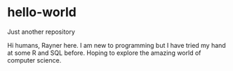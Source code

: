 # hello-world
Just another repository

Hi humans, Rayner here. I am new to programming but I have tried my hand at some R and SQL before. Hoping to explore the amazing world of computer science.
